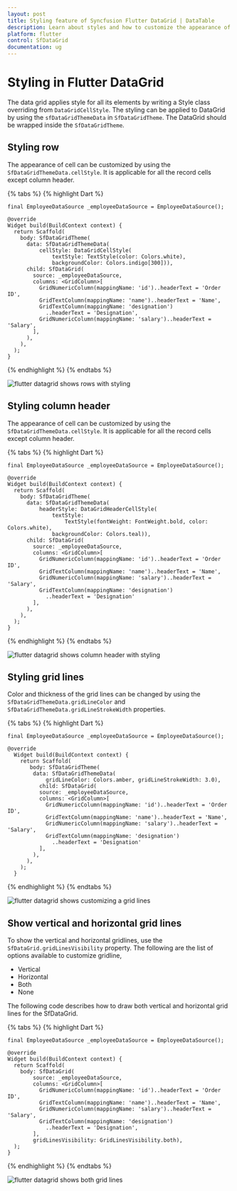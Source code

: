 ```yaml
---
layout: post
title: Styling feature of Syncfusion Flutter DataGrid | DataTable
description: Learn about styles and how to customize the appearance of DataGrid and its elements in Syncfusion Flutter DataGrid.
platform: flutter
control: SfDataGrid
documentation: ug
---
```


# Styling in Flutter DataGrid

The data grid applies style for all its elements by writing a Style class overriding from `DataGridCellStyle`. The styling can be applied to DataGrid by using the `sfDataGridThemeData` in `SfDataGridTheme`. The DataGrid should be wrapped inside the `SfDataGridTheme`.

## Styling row

The appearance of cell can be customized by using the `SfDataGridThemeData.cellStyle`. It is applicable for all the record cells except column header.

{% tabs %}
{% highlight Dart %} 

    final EmployeeDataSource _employeeDataSource = EmployeeDataSource();

    @override
    Widget build(BuildContext context) {
      return Scaffold(
        body: SfDataGridTheme(
          data: SfDataGridThemeData(
              cellStyle: DataGridCellStyle(
                  textStyle: TextStyle(color: Colors.white),
                  backgroundColor: Colors.indigo[300])),
          child: SfDataGrid(
            source: _employeeDataSource,
            columns: <GridColumn>[
              GridNumericColumn(mappingName: 'id')..headerText = 'Order ID',
              GridTextColumn(mappingName: 'name')..headerText = 'Name',
              GridTextColumn(mappingName: 'designation')
                ..headerText = 'Designation',
              GridNumericColumn(mappingName: 'salary')..headerText = 'Salary',
            ],
          ),
        ),
      );
    }
    
{% endhighlight %}
{% endtabs %}

![flutter datagrid shows rows with styling](images/styles/styling_rows.png)

## Styling column header

The appearance of cell can be customized by using the `SfDataGridThemeData.cellStyle`. It is applicable for all the record cells except column header.

{% tabs %}
{% highlight Dart %} 

    final EmployeeDataSource _employeeDataSource = EmployeeDataSource();

    @override
    Widget build(BuildContext context) {
      return Scaffold(
        body: SfDataGridTheme(
          data: SfDataGridThemeData(
              headerStyle: DataGridHeaderCellStyle(
                  textStyle:
                      TextStyle(fontWeight: FontWeight.bold, color: Colors.white),
                  backgroundColor: Colors.teal)),
          child: SfDataGrid(
            source: _employeeDataSource,
            columns: <GridColumn>[
              GridNumericColumn(mappingName: 'id')..headerText = 'Order ID',
              GridTextColumn(mappingName: 'name')..headerText = 'Name',
              GridNumericColumn(mappingName: 'salary')..headerText = 'Salary',
              GridTextColumn(mappingName: 'designation')
                ..headerText = 'Designation'
            ],
          ),
        ),
      );
    }
    
{% endhighlight %}
{% endtabs %}

![flutter datagrid shows column header with styling](images/styles/styling_column_header.png)

## Styling grid lines

Color and thickness of the grid lines can be changed by using the `SfDataGridThemeData.gridLineColor` and `SfDataGridThemeData.gridLineStrokeWidth` properties.

{% tabs %}
{% highlight Dart %} 

    final EmployeeDataSource _employeeDataSource = EmployeeDataSource();

    @override
      Widget build(BuildContext context) {
        return Scaffold(
           body: SfDataGridTheme(
            data: SfDataGridThemeData(
                gridLineColor: Colors.amber, gridLineStrokeWidth: 3.0),
              child: SfDataGrid(
              source: _employeeDataSource,
              columns: <GridColumn>[
                GridNumericColumn(mappingName: 'id')..headerText = 'Order ID',
                GridTextColumn(mappingName: 'name')..headerText = 'Name',
                GridNumericColumn(mappingName: 'salary')..headerText = 'Salary',
                GridTextColumn(mappingName: 'designation')
                  ..headerText = 'Designation'
              ],
            ),
          ),
        );
      }
    
{% endhighlight %}
{% endtabs %}

![flutter datagrid shows customizing a grid lines](images/styles/styling_gridline_customization.png)

## Show vertical and horizontal grid lines

To show the vertical and horizontal gridlines, use the `SfDataGrid.gridLinesVisibility` property. The following are the list of options available to customize gridline,

* Vertical
* Horizontal
* Both
* None

The following code describes how to draw both vertical and horizontal grid lines for the SfDataGrid.

{% tabs %}
{% highlight Dart %} 

    final EmployeeDataSource _employeeDataSource = EmployeeDataSource();

    @override
    Widget build(BuildContext context) {
      return Scaffold(
        body: SfDataGrid(
            source: _employeeDataSource,
            columns: <GridColumn>[
              GridNumericColumn(mappingName: 'id')..headerText = 'Order ID',
              GridTextColumn(mappingName: 'name')..headerText = 'Name',
              GridNumericColumn(mappingName: 'salary')..headerText = 'Salary',
              GridTextColumn(mappingName: 'designation')
                ..headerText = 'Designation',
            ],
            gridLinesVisibility: GridLinesVisibility.both),
      );
    }
    
{% endhighlight %}
{% endtabs %}

![flutter datagrid shows both grid lines](images/styles/styling_both_gridlines.png)